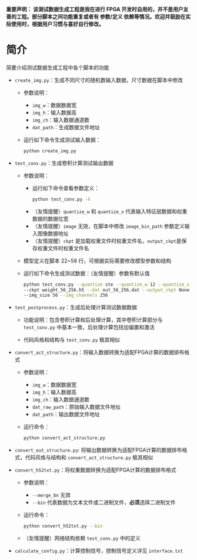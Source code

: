 **重要声明： 该测试数据生成工程是我在进行 FPGA 开发时自用的，并不是用户友善的工程。部分脚本之间功能重复或者有 参数/定义 依赖等情况。欢迎并鼓励在实际使用时，根据用户习惯与喜好自行修改。**

# 简介

简要介绍测试数据生成工程中各个脚本的功能

- `create_img.py`：生成不同尺寸的随机数输入数据，尺寸数据在脚本中修改

    - 参数说明：
        - `img_w`：数据数据宽
        - `img_h`：输入数据高
        - `img_ch`：输入数据通道数
        - `dat_path`：生成数据文件地址

    - 运行如下命令生成测试输入数据：
        ```sh
        python create_img.py
        ```

- `test_conv.py`：生成卷积计算测试输出数据

    - 参数说明：
        - 运行如下命令查看参数定义：
            ```sh
            python test_conv.py -h
            ```
        - （友情提醒）`quantize_w` 和 `quantize_x` 代表输入特征层数据和权重数据的数据位宽
        - （友情提醒）`image` 无效，在脚本中修改 `image_bin_path` 参数定义输入图像数据地址
        - （友情提醒）`ckpt` 是加载权重文件时权重文件名，`output_ckpt`是保存权重文件时权重文件名
    
    - 模型定义在脚本 22~56 行，可根据实际需要修改模型参数和结构
    
    - 运行如下命令生成测试数据：（友情提醒）参数有默认值
        ```sh
        python test_conv.py --quantize ste --quantize_w 12 --quantize_x 12 \
        --ckpt weight_56_256.h5 --dat out_56_256.dat --output_ckpt None \
        --img_size 56 --img_channels 256
        ```

- `test_postprocess.py`：生成后处理计算测试数据数据

    - 功能说明：包含卷积计算和后处理计算，其中卷积计算部分与 `test_conv.py` 中基本一致，后处理计算包括加偏置和激活

    - 代码风格和结构与 `test_conv.py` 极其相似

- `convert_act_structure.py`：将输入数据转换为适配FPGA计算的数据排布格式

    - 参数说明：
        - `img_w`：数据数据宽
        - `img_h`：输入数据高
        - `img_ch`：输入数据通道数
        - `dat_raw_path`：原始输入数据文件地址
        - `dat_path`：输出数据文件地址
    
    - 运行命令：
        ```sh
        python convert_act_structure.py
        ```

- `convert_out_structure.py`: 将输出数据转换为适配FPGA计算的数据排布格式，代码风格与结构和 `convert_act_structure.py` 极其相似

- `convert_h52txt.py`：将权重数据转换为适配FPGA计算的数据排布格式

    - 参数说明：
        - `--merge_bn` 无效
        - `--bin` 代表数据为文本文件或二进制文件，**必须**选择二进制文件
    
    - 运行命令：
        ```sh
        python convert_h52txt.py --bin
        ```
    
    - （友情提醒）网络结构依赖 `test_conv.py` 中的定义

- `calculate_config.py`：计算控制信号，控制信号定义详见 `interface.txt`